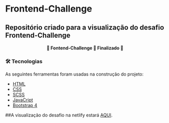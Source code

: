 # Frontend-Challenge

## Repositório criado para a visualização do desafio Frontend-Challenge

<h4 align="center"> 
	🚧  Fontend-Challenge 🚀 Finalizado  🚧
</h4>

### 🛠 Tecnologias

As seguintes ferramentas foram usadas na construção do projeto:

- [HTML](https://developer.mozilla.org/pt-BR/docs/Web/HTML)
- [CSS](https://developer.mozilla.org/pt-BR/docs/Web/CSS)
- [SCSS](https://sass-lang.com/)
- [JavaCript](https://www.javascript.com/)
- [Bootstrap 4](https://getbootstrap.com/)


 ##A visualização do desafio na netlify estará [AQUI](https://front-end-challenge-lucas.netlify.app/).